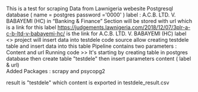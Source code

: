 This is a test for scraping Data from Lawnigeria webesite
Postgresql database ( name = postgres password ='0000' ) 
label : A.C.B. LTD. V. BABAYEMI (HC) in “Banking & Finance” Section will be stored with url which is a link for this label
https://judgements.lawnigeria.com/2018/12/07/3plr-a-c-b-ltd-v-babayemi-hc/ is the link for A.C.B. LTD. V. BABAYEMI (HC) label 
<<Scrapy crawl Lawnigeria >> project will insert data into testdele
code source allow creating testdele table and insert data into this table
  Pipeline contains two parameters : Content and url
  Running code >> It's starting by creating table in postgres database then create table "testdele" then insert parameters content ( label & url)  
Added Packages : scrapy and psycopg2 
  
 result is "testdele" which content is exported in testdele_result.csv

